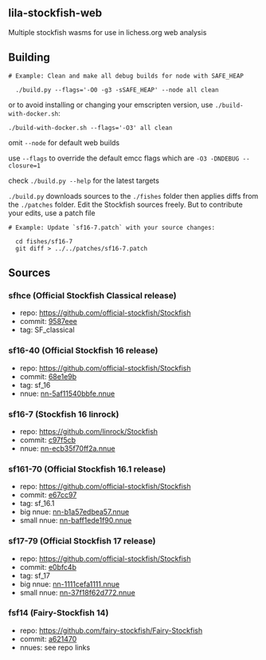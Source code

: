 ## lila-stockfish-web
Multiple stockfish wasms for use in lichess.org web analysis

## Building
```
# Example: Clean and make all debug builds for node with SAFE_HEAP

  ./build.py --flags='-O0 -g3 -sSAFE_HEAP' --node all clean
```

or to avoid installing or changing your emscripten version, use `./build-with-docker.sh`:

```
./build-with-docker.sh --flags='-O3' all clean
```

omit `--node` for default web builds

use `--flags` to override the default emcc flags which are `-O3 -DNDEBUG --closure=1`

check `./build.py --help` for the latest targets

`./build.py` downloads sources to the `./fishes` folder then applies diffs from the `./patches` folder. 
Edit the Stockfish sources freely. But to contribute your edits, use a patch file

```
# Example: Update `sf16-7.patch` with your source changes: 

  cd fishes/sf16-7
  git diff > ../../patches/sf16-7.patch
```

## Sources

### sfhce (Official Stockfish Classical release)
- repo: https://github.com/official-stockfish/Stockfish
- commit: [9587eee](https://github.com/official-stockfish/Stockfish/commit/9587eee)
- tag: SF_classical

### sf16-40 (Official Stockfish 16 release)
- repo: https://github.com/official-stockfish/Stockfish
- commit: [68e1e9b](https://github.com/official-stockfish/Stockfish/commit/68e1e9b)
- tag: sf_16
- nnue: [nn-5af11540bbfe.nnue](https://tests.stockfishchess.org/nns?network_name=nn-5af11540bbfe)

### sf16-7 (Stockfish 16 linrock)
- repo: https://github.com/linrock/Stockfish
- commit: [c97f5cb](https://github.com/linrock/Stockfish/commit/c97f5cb)
- nnue: [nn-ecb35f70ff2a.nnue](https://tests.stockfishchess.org/nns?network_name=nn-ecb35f70ff2a)

### sf161-70 (Official Stockfish 16.1 release)
- repo: https://github.com/official-stockfish/Stockfish
- commit: [e67cc97](https://github.com/official-stockfish/Stockfish/commit/e67cc97)
- tag: sf_16.1
- big nnue: [nn-b1a57edbea57.nnue](https://tests.stockfishchess.org/nns?network_name=nn-b1a57edbea57)
- small nnue: [nn-baff1ede1f90.nnue](https://tests.stockfishchess.org/nns?network_name=nn-baff1ede1f90)

### sf17-79 (Official Stockfish 17 release)
- repo: https://github.com/official-stockfish/Stockfish
- commit: [e0bfc4b](https://github.com/official-stockfish/Stockfish/commit/e0bfc4b)
- tag: sf_17
- big nnue: [nn-1111cefa1111.nnue](https://tests.stockfishchess.org/api/nn/nn-1111cefa1111.nnue)
- small nnue: [nn-37f18f62d772.nnue](//tests.stockfishchess.org/api/nn/nn-37f18f62d772.nnue)

### fsf14 (Fairy-Stockfish 14)
- repo: https://github.com/fairy-stockfish/Fairy-Stockfish
- commit: [a621470](https://github.com/fairy-stockfish/Fairy-Stockfish/commit/a621470)
- nnues: see repo links
